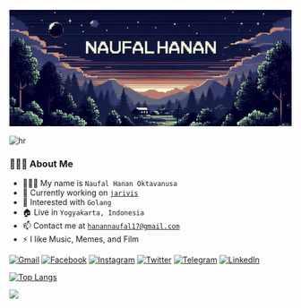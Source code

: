 [![nvlhnn's banner](./assets/banner.jpeg)](https://nvlhnn.github.io/portofolio/)

![hr](https://user-images.githubusercontent.com/39755201/159233055-3bd55a37-7284-46ad-b759-5ab0c13b3828.png)

### 👨🏻‍💻 About Me
- 👨🏻‍💼 My name is <code>Naufal Hanan Oktavanusa</code>
- 🔭 Currently working on <code>[jarivis](https://jarivis.com)</code>
- 🌱 Interested with <code>Golang</code>
- 🏠 Live in <code>Yogyakarta, Indonesia</code>
- 📫 Contact me at <code>hanannaufal17@gmail.com</code>
- ⚡ I like Music, Memes, and Film


[![Gmail](https://img.shields.io/badge/Gmail-D14836?style=for-the-badge&logo=gmail&logoColor=white)](mailto:hanannaufal17@gmail.com)
[![Facebook](https://img.shields.io/badge/Facebook-%231877F2.svg?style=for-the-badge&logo=Facebook&logoColor=white)](https://www.facebook.com/naufal.zean)
[![Instagram](https://img.shields.io/badge/-Instagram-%23E4405F.svg?style=for-the-badge&logo=Instagram&logoColor=white)](https://www.instagram.com/nvlhnn)
[![Twitter](https://img.shields.io/badge/Twitter-%231DA1F2.svg?style=for-the-badge&logo=Twitter&logoColor=white)](https://twitter.com/nvlhnn)
[![Telegram](https://img.shields.io/badge/Telegram-DEDEDE?style=for-the-badge&logo=telegram&logoColor=blue)](https://t.me/nvlhnn)
[![LinkedIn](https://img.shields.io/badge/linkedin-%230077B5.svg?style=for-the-badge&logo=linkedin&logoColor=white)](https://www.linkedin.com/in/naufal-hanan-993584134)


[![Top Langs](https://github-readme-stats.vercel.app/api/top-langs/?username=nvlhnn&layout=donut&langs_count=14&hide_progress=true&theme=gotham)](https://github.com/anuraghazra/github-readme-stats)

<img src="https://user-images.githubusercontent.com/73097560/115834477-dbab4500-a447-11eb-908a-139a6edaec5c.gif">